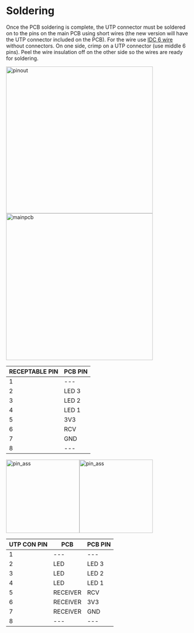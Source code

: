 # Soldering
Once the PCB soldering is complete, the UTP connector must be soldered on to the pins on the main PCB using short wires (the new version will have the UTP connector included on the PCB). For the wire use [IDC 6 wire](http://www.canadarobotix.com/image/cache/data/products/0/44-1-800x800.JPG) without connectors. On one side, crimp on a UTP connector (use middle 6 pins). Peel the wire insulation off on the other side so the wires are ready for soldering.

<img src="https://user-images.githubusercontent.com/14543226/31539753-e1f527fe-b009-11e7-97cb-e2365d2a1097.png" alt="pinout" width= "400" ><img src="https://user-images.githubusercontent.com/14543226/31540465-05f9f574-b00c-11e7-8a98-1cd20487f0fd.PNG" alt="mainpcb" width="400" >

 | RECEPTABLE PIN | PCB PIN |
 |------|-------|
 |1| --- |
 |2|LED 3|
 |3|LED 2|
 |4|LED 1|
 |5|3V3|
 |6|RCV|
 |7|GND|
 |8| --- |



<img src="https://user-images.githubusercontent.com/14543226/31540587-5e35dafa-b00c-11e7-9b91-bcf98a9ea191.PNG" alt="pin_ass" width= "200" ><img src="https://user-images.githubusercontent.com/14543226/31540550-418cea2e-b00c-11e7-81f8-03a08ccfe899.PNG" alt="pin_ass" width= "200" >

| UTP CON PIN | PCB | PCB PIN |
|------|-------|-------|
|1|---|---|
|2|LED| LED 3 |
|3|LED| LED 2 |
|4|LED| LED 1 |
|5|RECEIVER| RCV |
|6|RECEIVER| 3V3 |
|7|RECEIVER| GND |
|8|---|---|
